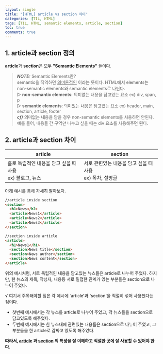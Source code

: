 ```yaml
---
layout: single
title: "[HTML] article vs section 차이"
categories: [TIL, HTML]
tags: [TIL, HTML, semantic elements, article, section]
toc: true
comments: true
---
```


## 1. article과 section 정의
**article**과 **section**은 모두 **"Semantic Elements"** 들이다.  

> ***NOTE:*** Semantic Elements란?  
semantic을 직역하면 <u>의미론적인</u> 이라는 뜻이다. HTML에서 elements는 non-semantic elements와 semantic elements로 나뉜다.  
▷ **non-semantic elements**: 의미없는 내용을 담고있는 요소 ex) div, span, p  
▷ **semantic elements**: 의미있는 내용은 담고있는 요소 ex) header, main, section, article, footer  
***cf)*** 의미없는 내용을 담을 경우 non-semantic elements를 사용하면 안된다. 예를 들어, 내용들 간 구역만 나누고 싶을 때는 div 요소를 사용해주면 된다. 


## 2. article과 section 차이

article | section
--- | ---
홀로 독립적인 내용을 담고 싶을 때 사용<br/> ex) 블로그, 뉴스 | 서로 관련있는 내용을 담고 싶을 때 사용<br/> ex) 목차, 설명글

아래 예시를 통해 자세히 알아보자. 
```html
//article inside section
<section>
  <h1>News</h2>
  <article>News1</article>
  <article>News2</article>
  <article>News3</article>
</section>
```
```html
//section inside article
<article> 
  <h1>News1</h1>
  <section>News title</section>
  <section>News author</section>
  <section>News content</section>
</article>
```
위의 예시처럼, 서로 독립적인 내용을 담고있는 뉴스들은 article로 나누어 주었다. 하지만, 한 뉴스의 제목, 작성자, 내용등 서로 밀접한 관계가 있는 부분들은 section으로 나누어 주었다. 

√ 여기서 주목해야할 점은 각 예시에 'article'과 'section'을 적절히 섞어 사용했다는 점이다.
- 첫번째 예시에서는 각 뉴스를 article로 나누어 주었고, 각 뉴스들을 section으로 담고있도록 해주었다. 
- 두번째 예시에서는 한 뉴스내에 관련있는 내용들은 section으로 나누어 주었고, 그 부분들을 한 article로 감싸고 있도록 해주었다. 

**따라서, <u>article</u> 과 <u>section</u> 의 특성을 잘 이해하고 적절한 곳에 잘 사용할 수 있어야 한다.**
